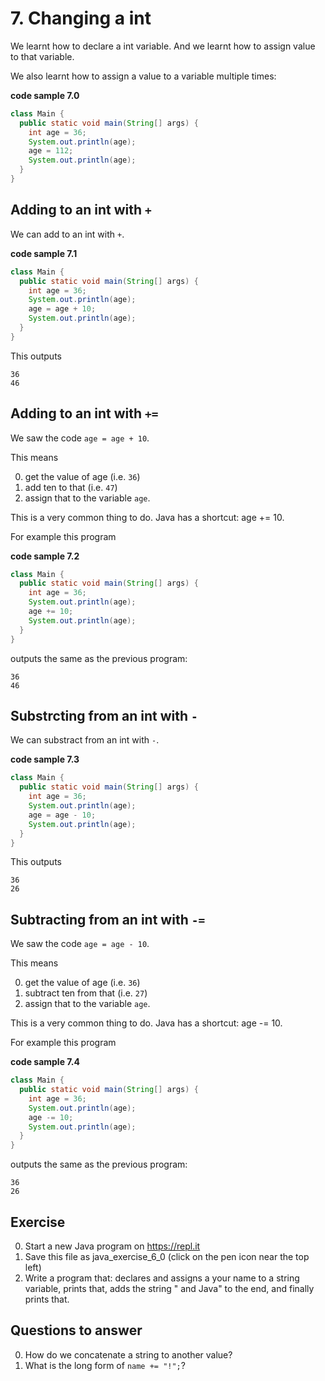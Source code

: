# 7. Changing a int

We learnt how to declare a int variable. And we learnt how to assign value to that variable.

We also learnt how to assign a value to a variable multiple times:

**code sample 7.0**
```java
class Main {
  public static void main(String[] args) {
    int age = 36;
    System.out.println(age);
    age = 112;
    System.out.println(age);
  }
}
```

## Adding to an int with `+`

We can add to an int with `+`.

**code sample 7.1**
```java
class Main {
  public static void main(String[] args) {
    int age = 36;
    System.out.println(age);
    age = age + 10;
    System.out.println(age);
  }
}
```

This outputs 

```
36
46
```

## Adding to an int with `+=`

We saw the code `age = age + 10`.

This means

0. get the value of age (i.e. `36`)
0. add ten to that (i.e. `47`)
0. assign that to the variable `age`.

This is a very common thing to do. Java has a shortcut: age += 10.

For example this program

**code sample 7.2**
```java
class Main {
  public static void main(String[] args) {
    int age = 36;
    System.out.println(age);
    age += 10;
    System.out.println(age);
  }
}
```

outputs the same as the previous program:

```
36
46
```


## Substrcting from an int with `-`

We can substract from an int with `-`.

**code sample 7.3**
```java
class Main {
  public static void main(String[] args) {
    int age = 36;
    System.out.println(age);
    age = age - 10;
    System.out.println(age);
  }
}
```

This outputs 

```
36
26
```

## Subtracting from an int with `-=`

We saw the code `age = age - 10`.

This means

0. get the value of age (i.e. `36`)
0. subtract ten from that (i.e. `27`)
0. assign that to the variable `age`.

This is a very common thing to do. Java has a shortcut: age -= 10.

For example this program

**code sample 7.4**
```java
class Main {
  public static void main(String[] args) {
    int age = 36;
    System.out.println(age);
    age -= 10;
    System.out.println(age);
  }
}
```

outputs the same as the previous program:

```
36
26
```

## Exercise

0. Start a new Java program on https://repl.it
0. Save this file as java_exercise_6_0 (click on the pen icon near the top left)
0. Write a program that: declares and assigns a your name to a string variable, prints that, adds the string " and Java" to the end, and finally prints that.

## Questions to answer

0. How do we concatenate a string to another value?
0. What is the long form of `name += "!";`?
